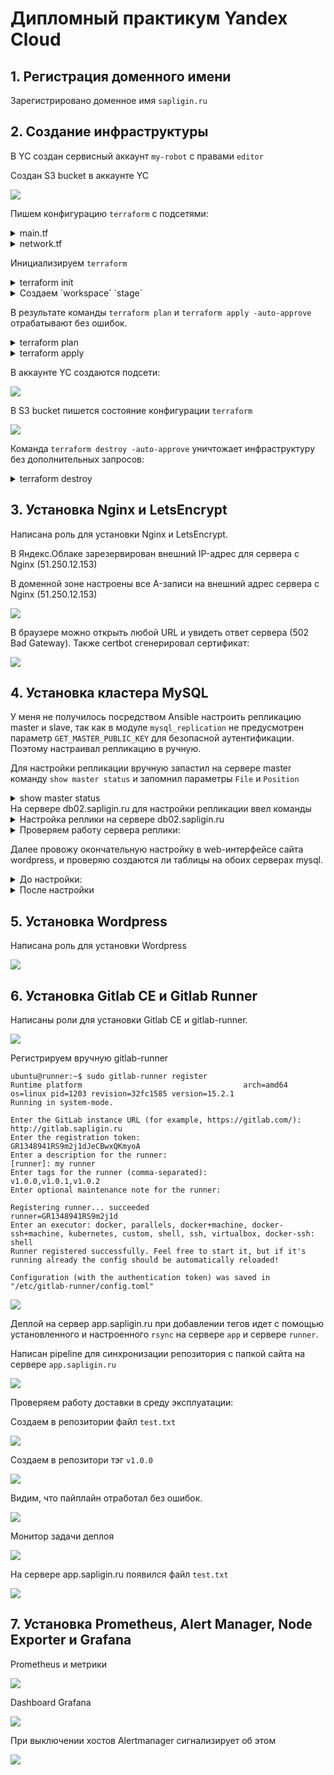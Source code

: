 # Дипломный практикум Yandex Cloud
## 1. Регистрация доменного имени
Зарегистрировано доменное имя `sapligin.ru`
## 2. Создание инфраструктуры
В YC создан сервисный аккаунт `my-robot` с правами `editor`

Создан S3 bucket в аккаунте YC

![](IMG/1.PNG)

Пишем конфигурацию `terraform` с подсетями:
<details>
<summary>main.tf</summary>

```terraform
terraform {
  required_providers {
    yandex = {
      source = "yandex-cloud/yandex"
    }
  }


  backend "s3" {
    endpoint   = "storage.yandexcloud.net"
    bucket     = "tfbucket"
    region     = "ru-central1-a"
    key        = "tfbucket/terraform.tfstate"

    skip_region_validation      = true
    skip_credentials_validation = true
  }
}

provider "yandex" {
  service_account_key_file = "../key.json"
  cloud_id  = "b1gkps1kvm3lbn7tuqda"
  folder_id = "b1g17mdarsc1bia6qhjt"
  zone      = "ru-central1-a"
}
```

</details>

<details>
<summary>network.tf</summary>

```terraform
resource "yandex_vpc_network" "network" {
  name = "network"
}

resource "yandex_vpc_subnet" "private-subnet" {
  name           = "private-subnet"
  zone           = "ru-central1-a"
  network_id     = yandex_vpc_network.network.id
  v4_cidr_blocks = ["192.168.10.0/24"]
}

resource "yandex_vpc_subnet" "local-subnet" {
  name           = "local-subnet"
  zone           = "ru-central1-b"
  network_id     = yandex_vpc_network.network.id
  v4_cidr_blocks = ["192.168.20.0/24"]
}
```

</details>

Инициализируем `terraform`
<details>
<summary>terraform init</summary>

```commandline
pligin@ubuntu:~$ terraform init --backend-config="access_key=XXXXXXXXX-XxxXXX-xXX_xXxX" --backend-config="secret_key=XXX_XXXxxXXxxxxXXxXxxXxXXxxXXxXxXxXXx-x"

Initializing the backend...

Successfully configured the backend "s3"! Terraform will automatically
use this backend unless the backend configuration changes.

Initializing provider plugins...
- Finding latest version of yandex-cloud/yandex...
- Installing yandex-cloud/yandex v0.76.0...
- Installed yandex-cloud/yandex v0.76.0 (unauthenticated)

Terraform has created a lock file .terraform.lock.hcl to record the provider
selections it made above. Include this file in your version control repository
so that Terraform can guarantee to make the same selections by default when
you run "terraform init" in the future.

Terraform has been successfully initialized!

You may now begin working with Terraform. Try running "terraform plan" to see
any changes that are required for your infrastructure. All Terraform commands
should now work.

If you ever set or change modules or backend configuration for Terraform,
rerun this command to reinitialize your working directory. If you forget, other
commands will detect it and remind you to do so if necessary.

```
</details>

<details>
<summary>Создаем `workspace` `stage`</summary>

```commandline
pligin@ubuntu:~/Desktop/devops-diplom-yandexcloud/terraform$ terraform workspace new stage
Created and switched to workspace "stage"!

You're now on a new, empty workspace. Workspaces isolate their state,
so if you run "terraform plan" Terraform will not see any existing state
for this configuration.
pligin@ubuntu:~/Desktop/devops-diplom-yandexcloud/terraform$ terraform workspace list 
  default
* stage

```
</details>

В результате команды `terraform plan` и `terraform apply -auto-approve` отрабатывают без ошибок.
<details>
<summary>terraform plan</summary>

```commandline
pligin@ubuntu:~/Desktop/devops-diplom-yandexcloud/terraform$ terraform plan 

Terraform used the selected providers to generate the following execution plan. Resource actions are indicated with
the following symbols:
  + create

Terraform will perform the following actions:

  # yandex_vpc_network.network will be created
  + resource "yandex_vpc_network" "network" {
      + created_at                = (known after apply)
      + default_security_group_id = (known after apply)
      + folder_id                 = (known after apply)
      + id                        = (known after apply)
      + labels                    = (known after apply)
      + name                      = "network"
      + subnet_ids                = (known after apply)
    }

  # yandex_vpc_subnet.local-subnet will be created
  + resource "yandex_vpc_subnet" "local-subnet" {
      + created_at     = (known after apply)
      + folder_id      = (known after apply)
      + id             = (known after apply)
      + labels         = (known after apply)
      + name           = "local-subnet"
      + network_id     = (known after apply)
      + v4_cidr_blocks = [
          + "192.168.20.0/24",
        ]
      + v6_cidr_blocks = (known after apply)
      + zone           = "ru-central1-b"
    }

  # yandex_vpc_subnet.private-subnet will be created
  + resource "yandex_vpc_subnet" "private-subnet" {
      + created_at     = (known after apply)
      + folder_id      = (known after apply)
      + id             = (known after apply)
      + labels         = (known after apply)
      + name           = "private-subnet"
      + network_id     = (known after apply)
      + v4_cidr_blocks = [
          + "192.168.10.0/24",
        ]
      + v6_cidr_blocks = (known after apply)
      + zone           = "ru-central1-a"
    }

Plan: 3 to add, 0 to change, 0 to destroy.

──────────────────────────────────────────────────────────────────────────────────────────────────────────────────────

Note: You didn't use the -out option to save this plan, so Terraform can't guarantee to take exactly these actions if
you run "terraform apply" now.

```
</details>

<details>
<summary>terraform apply</summary>

```commandline
pligin@ubuntu:~/Desktop/devops-diplom-yandexcloud/terraform$ terraform apply -auto-approve

Terraform used the selected providers to generate the following execution plan. Resource actions are indicated with
the following symbols:
  + create

Terraform will perform the following actions:

  # yandex_vpc_network.network will be created
  + resource "yandex_vpc_network" "network" {
      + created_at                = (known after apply)
      + default_security_group_id = (known after apply)
      + folder_id                 = (known after apply)
      + id                        = (known after apply)
      + labels                    = (known after apply)
      + name                      = "network"
      + subnet_ids                = (known after apply)
    }

  # yandex_vpc_subnet.local-subnet will be created
  + resource "yandex_vpc_subnet" "local-subnet" {
      + created_at     = (known after apply)
      + folder_id      = (known after apply)
      + id             = (known after apply)
      + labels         = (known after apply)
      + name           = "local-subnet"
      + network_id     = (known after apply)
      + v4_cidr_blocks = [
          + "192.168.20.0/24",
        ]
      + v6_cidr_blocks = (known after apply)
      + zone           = "ru-central1-b"
    }

  # yandex_vpc_subnet.private-subnet will be created
  + resource "yandex_vpc_subnet" "private-subnet" {
      + created_at     = (known after apply)
      + folder_id      = (known after apply)
      + id             = (known after apply)
      + labels         = (known after apply)
      + name           = "private-subnet"
      + network_id     = (known after apply)
      + v4_cidr_blocks = [
          + "192.168.10.0/24",
        ]
      + v6_cidr_blocks = (known after apply)
      + zone           = "ru-central1-a"
    }

Plan: 3 to add, 0 to change, 0 to destroy.

yandex_vpc_network.network: Creating...
yandex_vpc_network.network: Creation complete after 1s [id=enp7vdqdg0rr5ogq1qdm]
yandex_vpc_subnet.private-subnet: Creating...
yandex_vpc_subnet.local-subnet: Creating...
yandex_vpc_subnet.local-subnet: Creation complete after 1s [id=e2ltokvn53eck93mara9]
yandex_vpc_subnet.private-subnet: Creation complete after 2s [id=e9bdki9s6ujhht8olife]

Apply complete! Resources: 3 added, 0 changed, 0 destroyed.
```
</details>

В аккаунте YC создаются подсети:

![](IMG/subnets.PNG)

В S3 bucket пишется состояние конфигурации `terraform`

![](IMG/tfstate.PNG)

Команда `terraform destroy -auto-approve` уничтожает инфраструктуру без дополнительных запросов:
<details>
<summary>terraform destroy</summary>

```commandline
pligin@ubuntu:~/Desktop/devops-diplom-yandexcloud/terraform$ terraform destroy 
yandex_vpc_network.network: Refreshing state... [id=enp7vdqdg0rr5ogq1qdm]
yandex_vpc_subnet.private-subnet: Refreshing state... [id=e9bdki9s6ujhht8olife]
yandex_vpc_subnet.local-subnet: Refreshing state... [id=e2ltokvn53eck93mara9]

Terraform used the selected providers to generate the following execution plan. Resource actions are indicated with
the following symbols:
  - destroy

Terraform will perform the following actions:

  # yandex_vpc_network.network will be destroyed
  - resource "yandex_vpc_network" "network" {
      - created_at = "2022-07-16T07:03:47Z" -> null
      - folder_id  = "b1g17mdarsc1bia6qhjt" -> null
      - id         = "enp7vdqdg0rr5ogq1qdm" -> null
      - labels     = {} -> null
      - name       = "network" -> null
      - subnet_ids = [
          - "e2ltokvn53eck93mara9",
          - "e9bdki9s6ujhht8olife",
        ] -> null
    }

  # yandex_vpc_subnet.local-subnet will be destroyed
  - resource "yandex_vpc_subnet" "local-subnet" {
      - created_at     = "2022-07-16T07:03:48Z" -> null
      - folder_id      = "b1g17mdarsc1bia6qhjt" -> null
      - id             = "e2ltokvn53eck93mara9" -> null
      - labels         = {} -> null
      - name           = "local-subnet" -> null
      - network_id     = "enp7vdqdg0rr5ogq1qdm" -> null
      - v4_cidr_blocks = [
          - "192.168.20.0/24",
        ] -> null
      - v6_cidr_blocks = [] -> null
      - zone           = "ru-central1-b" -> null
    }

  # yandex_vpc_subnet.private-subnet will be destroyed
  - resource "yandex_vpc_subnet" "private-subnet" {
      - created_at     = "2022-07-16T07:03:49Z" -> null
      - folder_id      = "b1g17mdarsc1bia6qhjt" -> null
      - id             = "e9bdki9s6ujhht8olife" -> null
      - labels         = {} -> null
      - name           = "private-subnet" -> null
      - network_id     = "enp7vdqdg0rr5ogq1qdm" -> null
      - v4_cidr_blocks = [
          - "192.168.10.0/24",
        ] -> null
      - v6_cidr_blocks = [] -> null
      - zone           = "ru-central1-a" -> null
    }

Plan: 0 to add, 0 to change, 3 to destroy.

yandex_vpc_subnet.private-subnet: Destroying... [id=e9bdki9s6ujhht8olife]
yandex_vpc_subnet.local-subnet: Destroying... [id=e2ltokvn53eck93mara9]
yandex_vpc_subnet.private-subnet: Destruction complete after 2s
yandex_vpc_subnet.local-subnet: Destruction complete after 4s
yandex_vpc_network.network: Destroying... [id=enp7vdqdg0rr5ogq1qdm]
yandex_vpc_network.network: Destruction complete after 0s

Destroy complete! Resources: 3 destroyed.

```
</details>

## 3. Установка Nginx и LetsEncrypt
Написана роль для установки Nginx и LetsEncrypt.

В Яндекс.Облаке зарезервирован внешний IP-адрес для сервера c Nginx (51.250.12.153)

В доменной зоне настроены все A-записи на внешний адрес сервера c Nginx (51.250.12.153)

![](IMG/dns.PNG)

В браузере можно открыть любой URL и увидеть ответ сервера (502 Bad Gateway). Также certbot сгенерировал сертификат:

![](IMG/site1.PNG)

## 4. Установка кластера MySQL

У меня не получилось посредством Ansible настроить репликацию master и slave, так как в модуле `mysql_replication` не предусмотрен параметр `GET_MASTER_PUBLIC_KEY` для безопасной аутентификации. Поэтому настраивал репликацию в ручную.

Для настройки репликации вручную запастил на сервере master команду `show master status` и запомнил параметры `File` и `Position`
<details>
<summary>show master status</summary>

```commandline
mysql> show master status;
+------------------+----------+--------------+------------------+-------------------+
| File             | Position | Binlog_Do_DB | Binlog_Ignore_DB | Executed_Gtid_Set |
+------------------+----------+--------------+------------------+-------------------+
| mysql-bin.000001 |      157 | wordpress    |                  |                   |
+------------------+----------+--------------+------------------+-------------------+
1 row in set (0.00 sec)

```
</details>
На сервере db02.sapligin.ru для настройки репликации ввел команды

<details>
<summary>Настройка реплики на сервере db02.sapligin.ru</summary>

```commandline
# останавливаем реплику
mysql - stop slave;

# сьрасываем реплику
mysql > reset slave;

# настраиваем реплику заново с параметрами мастера
mysql> CHANGE MASTER TO
    -> GET_MASTER_PUBLIC_KEY=1,
    -> MASTER_HOST='192.168.20.7',
    -> MASTER_USER='replica_user',
    -> MASTER_PASSWORD='repl1c@tPa$$w0rD',
    -> MASTER_LOG_FILE='mysql-bin.000001',
    -> MASTER_LOG_POS=751;
Query OK, 0 rows affected, 8 warnings (0.06 sec)

# стартуем реплику
mysql> start slave;
```
</details>

<details>
<summary>Проверяем работу сервера реплики:</summary>

```commandline
mysql> show slave status \G;
*************************** 1. row ***************************
               Slave_IO_State: Waiting for source to send event
                  Master_Host: 192.168.20.12
                  Master_User: replica_user
                  Master_Port: 3306
                Connect_Retry: 60
              Master_Log_File: mysql-bin.000001
          Read_Master_Log_Pos: 752
               Relay_Log_File: mysql-relay-bin.000002
                Relay_Log_Pos: 326
        Relay_Master_Log_File: mysql-bin.000001
             Slave_IO_Running: Yes
            Slave_SQL_Running: Yes
              Replicate_Do_DB: 
          Replicate_Ignore_DB: 
           Replicate_Do_Table: 
       Replicate_Ignore_Table: 
      Replicate_Wild_Do_Table: 
  Replicate_Wild_Ignore_Table: 
                   Last_Errno: 0
                   Last_Error: 
                 Skip_Counter: 0
          Exec_Master_Log_Pos: 752
              Relay_Log_Space: 536
              Until_Condition: None
               Until_Log_File: 
                Until_Log_Pos: 0
           Master_SSL_Allowed: No
           Master_SSL_CA_File: 
           Master_SSL_CA_Path: 
              Master_SSL_Cert: 
            Master_SSL_Cipher: 
               Master_SSL_Key: 
        Seconds_Behind_Master: 0
Master_SSL_Verify_Server_Cert: No
                Last_IO_Errno: 0
                Last_IO_Error: 
               Last_SQL_Errno: 0
               Last_SQL_Error: 
  Replicate_Ignore_Server_Ids: 
             Master_Server_Id: 11
                  Master_UUID: 1a9afbd0-1a38-11ed-83e2-d00d18ae1e1d
             Master_Info_File: mysql.slave_master_info
                    SQL_Delay: 0
          SQL_Remaining_Delay: NULL
      Slave_SQL_Running_State: Replica has read all relay log; waiting for more updates
           Master_Retry_Count: 86400
                  Master_Bind: 
      Last_IO_Error_Timestamp: 
     Last_SQL_Error_Timestamp: 
               Master_SSL_Crl: 
           Master_SSL_Crlpath: 
           Retrieved_Gtid_Set: 
            Executed_Gtid_Set: 
                Auto_Position: 0
         Replicate_Rewrite_DB: 
                 Channel_Name: 
           Master_TLS_Version: 
       Master_public_key_path: 
        Get_master_public_key: 1
            Network_Namespace: 
1 row in set, 1 warning (0.01 sec)
```
</details>

Далее провожу окончательную настройку в web-интерфейсе сайта wordpress, и проверяю создаются ли таблицы на обоих серверах mysql.

<details>
<summary>До настройки:</summary>

```commandline
ubuntu@db01:~$ sudo mysql
Welcome to the MySQL monitor.  Commands end with ; or \g.
Your MySQL connection id is 99
Server version: 8.0.30-0ubuntu0.20.04.2 (Ubuntu)

Copyright (c) 2000, 2022, Oracle and/or its affiliates.

Oracle is a registered trademark of Oracle Corporation and/or its
affiliates. Other names may be trademarks of their respective
owners.

Type 'help;' or '\h' for help. Type '\c' to clear the current input statement.

mysql> use wordpress;
Database changed
mysql> show tables
    -> ;
Empty set (0.01 sec)

```
```commandline
ubuntu@db02:~$ sudo mysql
mysql> use wordpress
Database changed
mysql> show tables;
Empty set (0.01 sec)
```
</details>

<details>
<summary>После настройки</summary>

```commandline
ubuntu@db01:~$ sudo mysql
mysql> use wordpress;
Reading table information for completion of table and column names
You can turn off this feature to get a quicker startup with -A

Database changed
mysql> show tables
    -> ;
+-----------------------+
| Tables_in_wordpress   |
+-----------------------+
| wp_commentmeta        |
| wp_comments           |
| wp_links              |
| wp_options            |
| wp_postmeta           |
| wp_posts              |
| wp_term_relationships |
| wp_term_taxonomy      |
| wp_termmeta           |
| wp_terms              |
| wp_usermeta           |
| wp_users              |
+-----------------------+
12 rows in set (0.00 sec)

```
Сервер db02
```commandline
```commandline
ubuntu@db02:~$ sudo mysql
mysql> use wordpress;
Reading table information for completion of table and column names
You can turn off this feature to get a quicker startup with -A

Database changed
mysql> show tables
    -> ;
+-----------------------+
| Tables_in_wordpress   |
+-----------------------+
| wp_commentmeta        |
| wp_comments           |
| wp_links              |
| wp_options            |
| wp_postmeta           |
| wp_posts              |
| wp_term_relationships |
| wp_term_taxonomy      |
| wp_termmeta           |
| wp_terms              |
| wp_usermeta           |
| wp_users              |
+-----------------------+
12 rows in set (0.00 sec)

```
</details>

## 5. Установка Wordpress
Написана роль для установки Wordpress

![](IMG/wordpress.PNG)

## 6. Установка Gitlab CE и Gitlab Runner

Написаны роли для установки Gitlab CE и gitlab-runner.

![](IMG/gitlab.PNG)

Регистрируем вручную gitlab-runner
```commandline
ubuntu@runner:~$ sudo gitlab-runner register
Runtime platform                                    arch=amd64 os=linux pid=1203 revision=32fc1585 version=15.2.1
Running in system-mode.                            
                                                   
Enter the GitLab instance URL (for example, https://gitlab.com/):
http://gitlab.sapligin.ru
Enter the registration token:
GR1348941RS9m2j1dJeCBwxQKmyoA
Enter a description for the runner:
[runner]: my runner
Enter tags for the runner (comma-separated):
v1.0.0,v1.0.1,v1.0.2
Enter optional maintenance note for the runner:

Registering runner... succeeded                     runner=GR1348941RS9m2j1d
Enter an executor: docker, parallels, docker+machine, docker-ssh+machine, kubernetes, custom, shell, ssh, virtualbox, docker-ssh:
shell
Runner registered successfully. Feel free to start it, but if it's running already the config should be automatically reloaded!
 
Configuration (with the authentication token) was saved in "/etc/gitlab-runner/config.toml" 
```
![](IMG/runner.PNG)

Деплой на сервер app.sapligin.ru при добавлении тегов идет с помощью установленного и настроенного `rsync` на сервере `app` и сервере `runner`.

Написан pipeline для синхронизации репозитория с папкой сайта на сервере `app.sapligin.ru`

![](IMG/pipeline.PNG)

Проверяем работу доставки в среду эксплуатации:

Создаем в репозитории файл `test.txt`

![](IMG/file.PNG)

Создаем в репозитори тэг `v1.0.0`

![](IMG/tag.PNG)

Видим, что пайплайн отработал без ошибок.

![](IMG/pipeline_ok.PNG)

Монитор задачи деплоя

![](IMG/job.PNG)

На сервере app.sapligin.ru появился файл `test.txt`

![](IMG/app.PNG)

## 7. Установка Prometheus, Alert Manager, Node Exporter и Grafana
Prometheus и метрики

![](IMG/prometheus.PNG)

Dashboard Grafana

![](IMG/grafana.PNG)

При выключении хостов Alertmanager сигнализирует об этом

![](IMG/alertmanager.PNG)